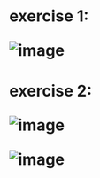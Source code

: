 <h1> exercise 1:
  
  
![image](https://user-images.githubusercontent.com/82584488/158050875-1a7aa787-7342-4ca6-a2bb-c0e13bb4e1f1.png)


<h1> exercise 2:
 
  ![image](https://user-images.githubusercontent.com/82584488/158050844-0ffe6fba-e4a3-44b8-88fa-0703ab381adb.png)
  
  ![image](https://user-images.githubusercontent.com/82584488/158053809-1a5fb837-50a8-4feb-afbd-af2df99f1323.png)



  
